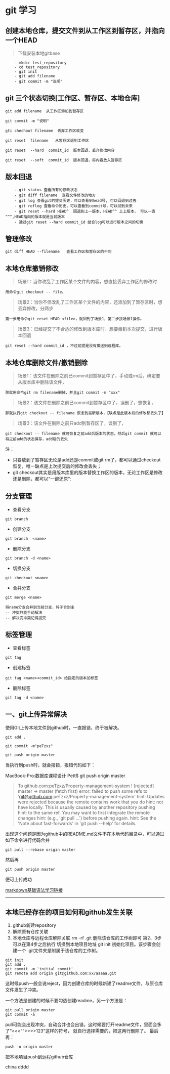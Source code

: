 # git 学习
## 创建本地仓库，提交文件到从工作区到暂存区，并指向一个HEAD
>下载安装本地gitbase
```
    - mkdir test_repository
    - cd test_repository
    - git init
    - git add filename
    - git commit -m "说明"
```
## git 三个状态切换[工作区、暂存区、本地仓库]

    git add filename  从工作区添加到暂存区

    git commit -m "说明"

    gti chechout filename  丢弃工作区改变

    git reset  filename   从暂存区退到工作区

    git reset  --hard  commit_id  版本回退，丢弃修改内容

    git reset  --soft  commit_id  版本回退，将内容放入暂存区
## 版本回退
```
    - git status 查看所有的修改状态
    - git diff filename  查看文件修改的地方
    - git log 查看git的提交历史，可以查看到head号, 可以回退到过去
    - git reflog 查看命令历史，可以查看到commit号，可以回到未来
    - git reset --hard HEAD^  回退到上一版本，HEAD^^ 上上版本， 可以一直^^^,HEAD指向的版本就是当前版本
    - 通过git reset --hard commit_id 结合log可以进行版本之间的切换
```
## 管理修改
```
git diff HEAD --filename   查看工作区和暂存区的不同
```
## 本地仓库撤销修改
> 场景1：当你改乱了工作区某个文件的内容，想直接丢弃工作区的修改时
```
用命令git checkout -- file。
```
> 场景2：当你不但改乱了工作区某个文件的内容，还添加到了暂存区时，想丢弃修改，分两步
```
第一步用命令git reset HEAD <file>，就回到了场景1，第二步按场景1操作。
```
> 场景3：已经提交了不合适的修改到版本库时，想要撤销本次提交，进行版本回退
```
git reset --hard commit_id ，不过前提是没有推送到远程库。
```
## 本地仓库删除文件/撤销删除
> 场景1：该文件在删除之前已commit到暂存区中了，手动或rm后，确定要从版本库中删除该文件，
```
那就用命令git rm filename删掉，并且git commit -m "xxx"
```
> 场景2：该文件在删除之前已commit到暂存区中了，误删了，想恢复，
```
那就执行git checkout -- filename 恢复到最新版本，【缺点是此版本后的修改都丢失了】
```
> 场景3：该文件在删除之前只add到暂存区了，误删了，
```
git checkout -- filename 就可恢复之前add后版本的状态，然后git commit 就可以将之前add的状态保存，add后的丢失
```
注：
- 只要放到了暂存区无论是add还是commit或git rm了，都可以通过checkout恢复，唯一缺点是上次提交后的修改会丢失；
- git checkout其实是用版本库里的版本替换工作区的版本，无论工作区是修改还是删除，都可以“一键还原”;



## 分支管理
- 查看分支
```
git branch
```
- 创建分支
```
git branch  <name>
```
- 删除分支
```
git branch -d <name>
```
- 切换分支
```
git checkout <name>
```
- 合并分支
```
git merge <name>

将name分支合并到当前分支，将子合到主
-- 冲突只能手动解决
-- 解决完冲突记得提交
```
## 标签管理
- 查看标签
```
git tag
```
- 创建标签
```
git tag <name><commit_id> 给指定的版本加标签
```
- 删除标签
```
git tag -d <name>
```





## 一、git上传异常解决

使用Git上传本地文件到github时，一直报错，终于被解决。

    git add .

    git commit -m"peTzxz"

    git push origin master

当执行到push时，就会报错，报错代码如下：

MacBook-Pro:数据库课程设计 Pett$ git push origin master
>To github.com:peTzxz/Property-management-system
 ! [rejected]        master -> master (fetch first)
error: failed to push some refs to 'git@github.com:peTzxz/Property-management-system'
hint: Updates were rejected because the remote contains work that you do
hint: not have locally. This is usually caused by another repository pushing
hint: to the same ref. You may want to first integrate the remote changes
hint: (e.g., 'git pull ...') before pushing again.
hint: See the 'Note about fast-forwards' in 'git push --help' for details.

出现这个问题是因为github中的README.md文件不在本地代码目录中，可以通过如下命令进行代码合并
```
git pull --rebase origin master
```
然后再
```
git push origin master
```
便可上传成功

[markdown基础语法学习链接](https://github.com/younghz/Markdown "Markdown")
***

## 本地已经存在的项目如何和github发生关联
1. github新建repository
2. 解除原有仓库关联
3. 本地仓库与远程仓库解除关联 rm -rf .git 删除该仓库的工作树即可 第2、3步可以在第4步之后执行
切换到本地项目地址 git init 初始化项目。该步骤会创建一个 .git文件夹是附属于该仓库的工作树。
```
git init
git add .
git commit -m 'initial commit'
git remote add origin git@github.com:xx/aaaaa.git
```
这时候push一般会说reject，因为创建仓库的时候新建了readme文件，与原仓库文件发生了冲突。

一个方法是创建的时候不要勾选创建readme，另一个方法是：
```
git pull origin master
git commit -a
```
pull可能会出现冲突，自动合并也会出错，这时候要打开readme文件，里面会多了“<<<”“>>>>123”这样的符号， 就自行选择需要的，把这两行删除了。
最后再：
```
push -u origin master
```
把本地项目push到远程github仓库


china
dddd
